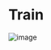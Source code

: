 # Train








![image](https://user-images.githubusercontent.com/127974159/228887459-5ae5e225-831c-49c3-9361-a4ff046efe9b.png)
